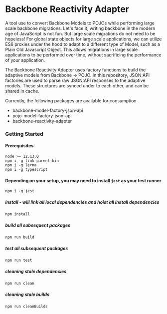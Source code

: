 
# Backbone Reactivity Adapter
A tool use to convert Backbone Models to POJOs while performing large scale backbone migrations. Let's face it, 
writing backbone in the modern age of JavaScript is not fun. But large scale migrations do not need to be hopeless!
For global state objects for large scale applications, we can utilize ES6 proxies under the hood to adapt to a different type
of Model, such as a Plain Old Javascript Object. This allows migrations in large scale applications to be performed over time, without
sacrificing the performance of your application.

The Backbone Reactivity Adapter uses factory functions to build the adaptive models from Backbone -> POJO. In this repository, JSON:API factories are used
to parse raw JSON:API responses to the adaptive models. These structures are synced under to each other, and can be shared in cache.

Currently, the following packages are available for consumption

* backbone-model-factory-json-api
* pojo-model-factory-json-api
* backbone-reactivity-adapter


### Getting Started


#### Prerequisites
```
node >= 12.13.0
npm i -g link-parent-bin
npm i -g lerna
npm i -g typescript
```

#### Depending on your setup, you may need to install `jest` as your test runner
```
npm i -g jest
```

##### install - will link all local dependencies and hoist all install dependencies
```
npm install
```

##### build all subsequent packages
```
npm run build 
```
##### test all subsequent packages
```
npm run test 
```
##### cleaning stale dependencies

```
npm run clean 
```

##### cleaning  stale builds
```
npm run cleanBuilds
```